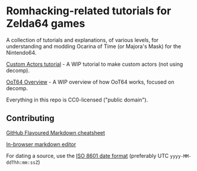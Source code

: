 # Romhacking-related tutorials for Zelda64 games

A collection of tutorials and explanations, of various levels, for understanding and modding Ocarina of Time (or Majora's Mask) for the Nintendo64.

[Custom Actors tutorial](custom%20actors/index.md) - A WIP tutorial to make custom actors (not using decomp).

[OoT64 Overview](oot64%20overview/index.md) - A WIP overview of how OoT64 works, focused on decomp.

Everything in this repo is CC0-licensed ("public domain").

## Contributing

[GitHub Flavoured Markdown cheatsheet](https://enterprise.github.com/downloads/en/markdown-cheatsheet.pdf)

[In-browser markdown editor](https://jbt.github.io/markdown-editor/)

For dating a source, use the [ISO 8601 date format](https://en.wikipedia.org/wiki/ISO_8601) (preferably UTC `yyyy-MM-ddThh:mm:ssZ`)
